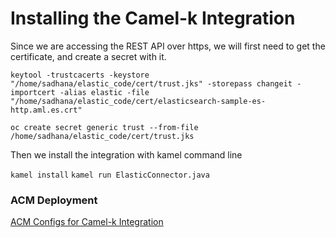 # Installing the Camel-k Integration

Since we are accessing the REST API over https, we will first need to get the certificate, and create a secret with it.

`keytool -trustcacerts -keystore "/home/sadhana/elastic_code/cert/trust.jks" -storepass changeit -importcert -alias elastic -file "/home/sadhana/elastic_code/cert/elasticsearch-sample-es-http.aml.es.crt"`

`oc create secret generic trust --from-file /home/sadhana/elastic_code/cert/trust.jks`

Then we install the integration with kamel command line

`kamel install`
`kamel run ElasticConnector.java`

### ACM Deployment 
[ACM Configs for Camel-k Integration](acm-configs/README.md)
